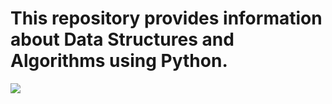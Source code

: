 # This repository provides information about Data Structures and Algorithms using Python. 
<img src="https://findtodaysnotes.wordpress.com/wp-content/uploads/2024/01/image-1.png">
